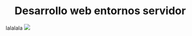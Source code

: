 <html>
<body>
<h1 align="center"> 
  Desarrollo web entornos servidor
</h1>
lalalala
  <img src="https://www.arsys.es/blog/file/uploads/2018/03/Eb_22_3.jpg" />
  
</body>
</html>
